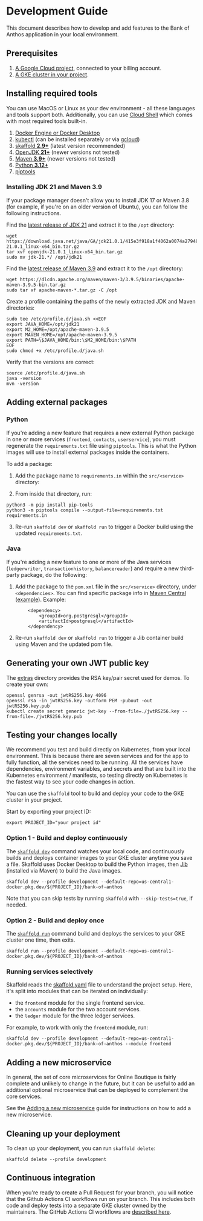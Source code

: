 # Development Guide

This document describes how to develop and add features to the Bank of Anthos application in your local environment. 

## Prerequisites 

1. [A Google Cloud project](https://cloud.google.com/resource-manager/docs/creating-managing-projects), connected to your billing account. 
2. [A GKE cluster in your project](https://cloud.google.com/kubernetes-engine/docs/how-to/creating-an-autopilot-cluster).

## Installing required tools

You can use MacOS or Linux as your dev environment - all these languages and tools support both.
Additionally, you can use [Cloud Shell](https://cloud.google.com/shell) which comes with most
required tools built-in.

1. [Docker Engine or Docker Desktop](https://www.docker.com/)
1. [kubectl](https://kubernetes.io/docs/tasks/tools/install-kubectl/) (can be installed separately or via [gcloud](https://cloud.google.com/sdk/install))
1. [skaffold **2.9+**](https://skaffold.dev/docs/install/) (latest version recommended)
1. [OpenJDK **21+**](https://openjdk.java.net/projects/jdk/21/) (newer versions not tested)
1. [Maven **3.9+**](https://downloads.apache.org/maven/maven-3/) (newer versions not tested)
1. [Python **3.12+**](https://www.python.org/downloads/)
1. [piptools](https://pypi.org/project/pip-tools/)

### Installing JDK 21 and Maven 3.9

If your package manager doesn't allow you to install JDK 17 or Maven 3.8 (for example, if you're on an older version of Ubuntu), you can follow the following instructions.

Find the [latest release of JDK 21](https://jdk.java.net/21/) and extract it to the `/opt` directory:
```
wget https://download.java.net/java/GA/jdk21.0.1/415e3f918a1f4062a0074a2794853d0d/12/GPL/openjdk-21.0.1_linux-x64_bin.tar.gz
tar xvf openjdk-21.0.1_linux-x64_bin.tar.gz
sudo mv jdk-21.*/ /opt/jdk21
```

Find the [latest release of Maven 3.9](https://maven.apache.org/download.cgi) and
extract it to the `/opt` directory:
```
wget https://dlcdn.apache.org/maven/maven-3/3.9.5/binaries/apache-maven-3.9.5-bin.tar.gz
sudo tar xf apache-maven-*.tar.gz -C /opt
```

Create a profile containing the paths of the newly extracted JDK and Maven directories:
```
sudo tee /etc/profile.d/java.sh <<EOF
export JAVA_HOME=/opt/jdk21
export M2_HOME=/opt/apache-maven-3.9.5
export MAVEN_HOME=/opt/apache-maven-3.9.5
export PATH=\$JAVA_HOME/bin:\$M2_HOME/bin:\$PATH
EOF
sudo chmod +x /etc/profile.d/java.sh
```

Verify that the versions are correct:
```
source /etc/profile.d/java.sh
java -version
mvn -version
```

## Adding external packages 

### Python 

If you're adding a new feature that requires a new external Python package in one or more services (`frontend`, `contacts`, `userservice`), you must regenerate the `requirements.txt` file using `piptools`. This is what the Python images will use to install external packages inside the containers.

To add a package: 

1. Add the package name to `requirements.in` within the `src/<service>` directory:

2. From inside that directory, run: 
```
python3 -m pip install pip-tools
python3 -m piptools compile --output-file=requirements.txt requirements.in
```

3. Re-run `skaffold dev` or `skaffold run` to trigger a Docker build using the updated `requirements.txt`.  


### Java 

If you're adding a new feature to one or more of the Java services (`ledgerwriter`, `transactionhistory`, `balancereader`) and require a new third-party package, do the following:  

1. Add the package to the `pom.xml` file in the `src/<service>` directory, under `<dependencies>`. You can find specific package info in [Maven Central](https://search.maven.org/) ([example](https://search.maven.org/artifact/org.postgresql/postgresql/42.2.16.jre7/jar)). Example:
```
        <dependency>
            <groupId>org.postgresql</groupId>
            <artifactId>postgresql</artifactId>
        </dependency>
```

2. Re-run `skaffold dev` or `skaffold run` to trigger a Jib container build using Maven and the updated pom file. 


## Generating your own JWT public key

The [extras](/extras/jwt) directory provides the RSA key/pair secret used for demos. To create your own:
```
openssl genrsa -out jwtRS256.key 4096
openssl rsa -in jwtRS256.key -outform PEM -pubout -out jwtRS256.key.pub
kubectl create secret generic jwt-key --from-file=./jwtRS256.key --from-file=./jwtRS256.key.pub
```

## Testing your changes locally

We recommend you test and build directly on Kubernetes, from your local environment.
This is because there are seven services and for the app to fully function, all the services
need to be running. All the services have dependencies, environment variables, and secrets and
that are built into the Kubernetes environment / manifests, so testing directly on Kubernetes
is the fastest way to see your code changes in action.

You can use the `skaffold` tool to build and deploy your code to the GKE cluster in your project. 

Start by exporting your project ID:
```
export PROJECT_ID="your project id"
```

### Option 1 - Build and deploy continuously

The [`skaffold dev`](https://skaffold.dev/docs/references/cli/#skaffold-dev) command watches your local code, and continuously builds and deploys container images to your GKE cluster anytime you save a file. Skaffold uses Docker Desktop to build the Python images, then [Jib](https://github.com/GoogleContainerTools/jib#jib) (installed via Maven) to build the Java images. 

```
skaffold dev --profile development --default-repo=us-central1-docker.pkg.dev/${PROJECT_ID}/bank-of-anthos
```

Note that you can skip tests by running `skaffold` with `--skip-tests=true`, if needed.

### Option 2 - Build and deploy once 

The [`skaffold run`](https://skaffold.dev/docs/references/cli/#skaffold-run) command build and deploys the services to your GKE cluster one time, then exits. 

```
skaffold run --profile development --default-repo=us-central1-docker.pkg.dev/${PROJECT_ID}/bank-of-anthos
```

### Running services selectively

Skaffold reads the [skaffold.yaml](../skaffold.yaml) file to understand the project setup. Here, it's split into modules that can be iterated on individually:
- the `frontend` module for the single frontend service.
- the `accounts` module for the two account services.
- the `ledger` module for the three ledger services.

For example, to work with only the `frontend` module, run:
```
skaffold dev --profile development --default-repo=us-central1-docker.pkg.dev/${PROJECT_ID}/bank-of-anthos --module frontend
```

## Adding a new microservice

In general, the set of core microservices for Online Boutique is fairly complete and unlikely to change in the future, but it can be useful to add an additional optional microservice that can be deployed to complement the core services.

See the [Adding a new microservice](adding-new-microservice.md) guide for instructions on how to add a new microservice.

## Cleaning up your deployment

To clean up your deployment, you can run `skaffold delete`:
```
skaffold delete --profile development
```

## Continuous integration

When you're ready to create a Pull Request for your branch, you will notice that the Github Actions CI workflows run on your branch. This includes both code and deploy tests into a separate GKE cluster owned by the maintainers. The GitHub Actions CI workflows are [described here](../.github/workflows).
